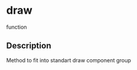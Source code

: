 # draw

<span class="badge badge-secondary">function</span>

## Description
Method to fit into standart draw component group